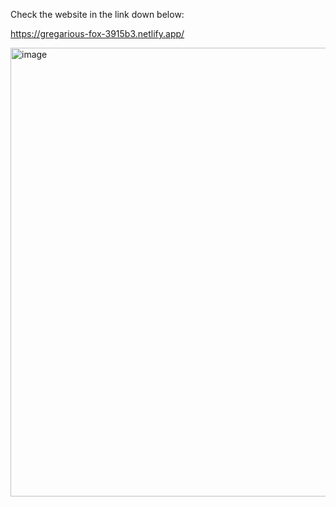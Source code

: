 Check the website in the link down below:

https://gregarious-fox-3915b3.netlify.app/

<img width="883" height="718" alt="image" src="https://github.com/user-attachments/assets/55119023-0694-4dfd-8feb-646bbb05c21c" />
